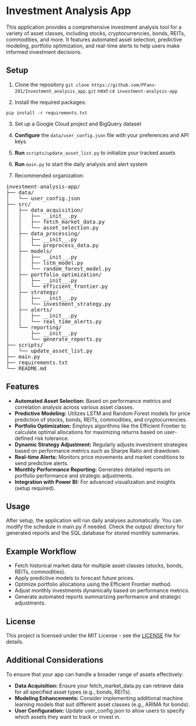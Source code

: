 # Investment Analysis App

This application provides a comprehensive investment analysis tool for a variety of asset classes, including stocks, cryptocurrencies, bonds, REITs, commodities, and more. It features automated asset selection, predictive modeling, portfolio optimization, and real-time alerts to help users make informed investment decisions.

## Setup

1. Clone the repository
`git clone https://github.com/PFans-201/Investment_analysis_app.git` next `cd investment-analysis-app`

2. Install the required packages:

`pip install -r requirements.txt`

3. Set up a Google Cloud project and BigQuery dataset
4. <b>Configure</b> the `data/user_config.json` file with your preferences and API keys
5. <b>Run</b> `scripts/update_asset_list.py` to initialize your tracked assets
6. <b>Run</b> `main.py` to start the daily analysis and alert system

7. Recommended organization:
<pre>
investment-analysis-app/
├── data/
│   └── user_config.json
├── src/
│   ├── data_acquisition/
│   │   ├── __init__.py
│   │   ├── fetch_market_data.py
│   │   └── asset_selection.py
│   ├── data_processing/
│   │   ├── __init__.py
│   │   └── preprocess_data.py
│   ├── models/
│   │   ├── __init__.py
│   │   ├── lstm_model.py
│   │   └── random_forest_model.py
│   ├── portfolio_optimization/
│   │   ├── __init__.py
│   │   └── efficient_frontier.py
│   ├── strategy/
│   │   ├── __init__.py
│   │   └── investment_strategy.py
│   ├── alerts/
│   │   ├── __init__.py
│   │   └── real_time_alerts.py
│   └── reporting/
│       ├── __init__.py
│       └── generate_reports.py
├── scripts/
│   └── update_asset_list.py
├── main.py
├── requirements.txt
└── README.md
</pre>

## Features

- <b>Automated Asset Selection:</b> Based on performance metrics and correlation analysis across various asset classes.
- <b>Predictive Modeling:</b> Utilizes LSTM and Random Forest models for price prediction of stocks, bonds, REITs, commodities, and cryptocurrencies.
- <b>Portfolio Optimization:</b> Employs algorithms like the Efficient Frontier to calculate optimal allocations for maximizing returns based on user-defined risk tolerance.
- <b>Dynamic Strategy Adjustment:</b> Regularly adjusts investment strategies based on performance metrics such as Sharpe Ratio and drawdown.
- <b>Real-time Alerts:</b> Monitors price movements and market conditions to send predictive alerts.
- <b>Monthly Performance Reporting:</b> Generates detailed reports on portfolio performance and strategic adjustments.
- <b>Integration with Power BI:</b> For advanced visualization and insights (setup required).

## Usage

After setup, the application will run daily analyses automatically. You can modify the schedule in main.py if needed. Check the output/ directory for generated reports and the SQL database for stored monthly summaries.

## Example Workflow
- Fetch historical market data for multiple asset classes (stocks, bonds, REITs, commodities).
- Apply predictive models to forecast future prices.
- Optimize portfolio allocations using the Efficient Frontier method.
- Adjust monthly investments dynamically based on performance metrics.
- Generate automated reports summarizing performance and strategic adjustments.

## License

This project is licensed under the MIT License - see the [LICENSE](https://github.com/PFans-201/Investment_analysis_app/blob/main/LICENSE) file for details.

##  Additional Considerations
To ensure that your app can handle a broader range of assets effectively:
- <b>Data Acquisition:</b> Ensure your fetch_market_data.py can retrieve data for all specified asset types (e.g., bonds, REITs).
- <b>Modeling Enhancements:</b> Consider implementing additional machine learning models that suit different asset classes (e.g., ARIMA for bonds).
- <b>User Configuration:</b> Update user_config.json to allow users to specify which assets they want to track or invest in.

